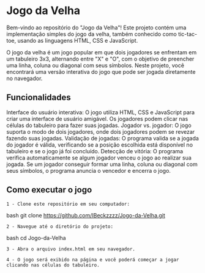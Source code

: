 # Jogo da Velha


Bem-vindo ao repositório do "Jogo da Velha"! Este projeto contém uma implementação simples do jogo da velha, também conhecido como tic-tac-toe, usando as linguagens HTML, CSS e JavaScript.

O jogo da velha é um jogo popular em que dois jogadores se enfrentam em um tabuleiro 3x3, alternando entre "X" e "O", com o objetivo de preencher uma linha, coluna ou diagonal com seus símbolos. Neste projeto, você encontrará uma versão interativa do jogo que pode ser jogada diretamente no navegador.

## Funcionalidades


Interface do usuário interativa: O jogo utiliza HTML, CSS e JavaScript para criar uma interface de usuário amigável. Os jogadores podem clicar nas células do tabuleiro para fazer suas jogadas.
Jogador vs. jogador: O jogo suporta o modo de dois jogadores, onde dois jogadores podem se revezar fazendo suas jogadas.
Validação de jogadas: O programa valida se a jogada do jogador é válida, verificando se a posição escolhida está disponível no tabuleiro e se o jogo já foi concluído.
Detecção de vitória: O programa verifica automaticamente se algum jogador venceu o jogo ao realizar sua jogada. Se um jogador conseguir formar uma linha, coluna ou diagonal com seus símbolos, o programa anuncia o vencedor e encerra o jogo.


## Como executar o jogo


	1 - Clone este repositório em seu computador:

bash
git clone https://github.com/IBeckzzzz/Jogo-da-Velha.git 

	2 - Navegue até o diretório do projeto:

bash
cd Jogo-da-Velha 
	
	3 - Abra o arquivo index.html em seu navegador.

	4 - O jogo será exibido na página e você poderá começar a jogar clicando nas células do tabuleiro.

